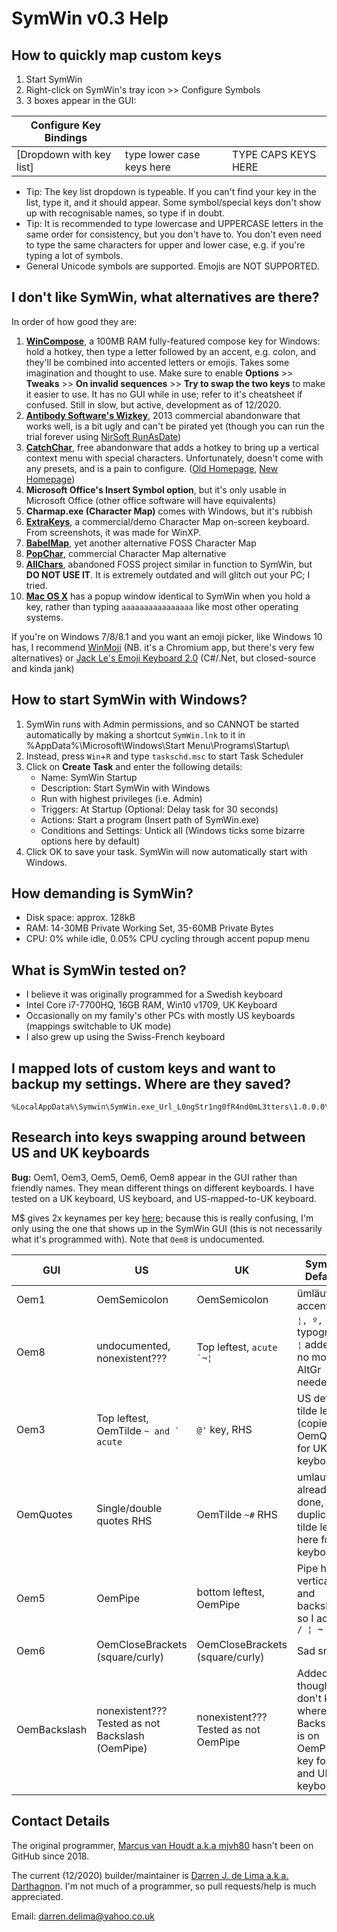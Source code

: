 # SymWin v0.3 Help

## How to quickly map custom keys

1. Start SymWin
2. Right-click on SymWin's tray icon >> Configure Symbols
3. 3 boxes appear in the GUI:

| Configure Key Bindings | | |
|-------------------- |-|-|
| [Dropdown with key list] | type lower case keys here | TYPE CAPS KEYS HERE |

- Tip: The key list dropdown is typeable. If you can't find your key in the list, type it, and it should appear. Some symbol/special keys don't show up with recognisable names, so type if in doubt.
- Tip: It is recommended to type lowercase and UPPERCASE letters in the same order for consistency, but you don't have to. You don't even need to type the same characters for upper and lower case, e.g. if you're typing a lot of symbols.
- General Unicode symbols are supported. Emojis are NOT SUPPORTED. 


## I don't like SymWin, what alternatives are there?
In order of how good they are:
1. **[WinCompose](http://wincompose.info/)**, a 100MB RAM fully-featured compose key for Windows: hold a hotkey, then type a letter followed by an accent, e.g. colon, and they'll be combined into accented letters or emojis. Takes some imagination and thought to use. Make sure to enable **Options** >> **Tweaks** >> **On invalid sequences** >> **Try to swap the two keys** to make it easier to use. It has no GUI while in use; refer to it's cheatsheet if confused. Still in slow, but active, development as of 12/2020.
2. **[Antibody Software's Wizkey](https://antibody-software.com/wizkey/)**, 2013 commercial abandonware that works well, is a bit ugly and can't be pirated yet (though you can run the trial forever using [NirSoft RunAsDate](https://www.nirsoft.net/utils/run_as_date.html))
3. **[CatchChar](https://www.softpedia.com/get/Office-tools/Other-Office-Tools/CatchChar.shtml)**, free abandonware that adds a hotkey to bring up a vertical context menu with special characters. Unfortunately, doesn't come with any presets, and is a pain to configure. ([Old Homepage](https://helpingthings.com/index.php/insert-unicode-characters), [New Homepage](https://whizfolders.com/addons.aspx))
4. **Microsoft Office's Insert Symbol option**, but it's only usable in Microsoft Office (other office software will have equivalents)
5. **Charmap.exe (Character Map)** comes with Windows, but it's rubbish
6. **[ExtraKeys](https://www.deeproot.co.uk/extrakeys.html)**, a commercial/demo Character Map on-screen keyboard. From screenshots, it was made for WinXP.
6. **[BabelMap](https://www.babelstone.co.uk/Software/BabelMap.html)**, yet another alternative FOSS Character Map
7. **[PopChar](https://www.ergonis.com/products/popcharwin/)**, commercial Character Map alternative
8. **[AllChars](http://allchars.zwolnet.com/)**, abandoned FOSS project similar in function to SymWin, but **DO NOT USE IT**. It is extremely outdated and will glitch out your PC; I tried.
9. **[Mac OS X](https://www.howtogeek.com/219834/how-to-enter-special-characters-in-os-x-in-two-keystrokes/)** has a popup window identical to SymWin when you hold a key, rather than typing ```aaaaaaaaaaaaaaaa``` like most other operating systems.

If you're on Windows 7/8/8.1 and you want an emoji picker, like Windows 10 has, I recommend [WinMoji](https://github.com/ryanSN/winmoji) (NB. it's a Chromium app, but there's very few alternatives) or [Jack Le's Emoji Keyboard 2.0](https://www.youtube.com/watch?v=Lwn0AYreSMw) (C#/.Net, but closed-source and kinda jank)


## How to start SymWin with Windows?
1. SymWin runs with Admin permissions, and so CANNOT be started automatically by making a shortcut ```SymWin.lnk``` to it in %AppData%\Microsoft\Windows\Start Menu\Programs\Startup\
2. Instead, press ```Win```+```R``` and type ```taskschd.msc``` to start Task Scheduler
3. Click on **Create Task** and enter the following details:
	- Name: SymWin Startup
	- Description: Start SymWin with Windows
	- Run with highest privileges (i.e. Admin)
	- Triggers: At Startup (Optional: Delay task for 30 seconds)
	- Actions: Start a program (Insert path of SymWin.exe)
	- Conditions and Settings: Untick all (Windows ticks some bizarre options here by default)
4. Click OK to save your task. SymWin will now automatically start with Windows.


## How demanding is SymWin?
- Disk space: approx. 128kB
- RAM: 14-30MB Private Working Set, 35-60MB Private Bytes
- CPU: 0% while idle, 0.05% CPU cycling through accent popup menu

## What is SymWin tested on?
- I believe it was originally programmed for a Swedish keyboard
- Intel Core i7-7700HQ, 16GB RAM, Win10 v1709, UK Keyboard
- Occasionally on my family's other PCs with mostly US keyboards (mappings switchable to UK mode) 
- I also grew up using the Swiss-French keyboard

## I mapped lots of custom keys and want to backup my settings. Where are they saved?
```
%LocalAppData%\Symwin\SymWin.exe_Url_L0ngStr1ng0fR4nd0mL3tters\1.0.0.0\user.config
```


## Research into keys swapping around between US and UK keyboards
**Bug:** Oem1, Oem3, Oem5, Oem6, Oem8 appear in the GUI rather than friendly names. They mean different things on different keyboards. I have tested on a UK keyboard, US keyboard, and US-mapped-to-UK keyboard.

M$ gives 2x keynames per key [here](https://docs.microsoft.com/en-us/dotnet/api/system.windows.forms.keys?view=netframework-4.0); because this is really confusing, I'm only using the one that shows up in the SymWin GUI (this is not necessarily what it's programmed with). Note that ```Oem8``` is undocumented.

| GUI| US | UK | SymWin Defaults |
|-----|------|-----|-------------|
|Oem1 | OemSemicolon | OemSemicolon | ümläut accents |
|Oem8 | undocumented, nonexistent??? | Top leftest, ```acute `¬¦``` | ```¦, º, §, ¶``` typography, ```¦``` added so no more AltGr needed |
|Oem3 | Top leftest, OemTilde ```~ and ` acute``` | ```@'``` key, RHS | US default, tilde letters (copied to OemQuotes for UK keyboard) |
|OemQuotes | Single/double quotes RHS | OemTilde ```~#``` RHS| umlauts are already done, so duplicate tilde letters here for UK keyboards
|Oem5 | OemPipe | bottom leftest, OemPipe | Pipe has vertical line and backslash, so I added ```/ ¦ ¬```
|Oem6 |OemCloseBrackets (square/curly) | OemCloseBrackets (square/curly) | Sad smiley |
|OemBackslash | nonexistent??? Tested as not Backslash (OemPipe)| nonexistent??? Tested as not OemPipe | Added ```/```, though I don't know where it is. Backslash is on OemPipe key for US and UK keyboards |

## Contact Details
The original programmer, [Marcus van Houdt a.k.a mjvh80](https://github.com/mjvh80/SymWin) hasn't been on GitHub since 2018.

The current (12/2020) builder/maintainer is [Darren J. de Lima a.k.a. Darthagnon](https://github.com/Darthagnon/SymWinBinaries). I'm not much of a programmer, so pull requests/help is much appreciated.

Email: darren.delima@yahoo.co.uk
